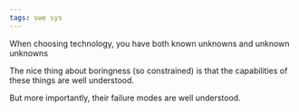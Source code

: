 ```yaml
---
tags: swe sys
---
```


When choosing technology, you have both known unknowns and unknown unknowns

The nice thing about boringness (so constrained) is that the capabilities of these things are well understood.

But more importantly, their failure modes are well understood.
